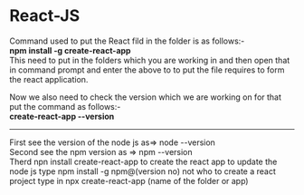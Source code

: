 # React-JS

Command used to put the React fild in the folder is as follows:-<br>
  <b>npm install -g create-react-app</b>
<br>This need to put in the folders which you are working in and then open that in command prompt and enter the above to to put the file requires to form the react application.

Now we also need to check the version which we are working on for that put the command as follows:-<br>
  <b>create-react-app --version</b>

<hr>
First see the version of the node js as=> node --version
<br>
Second see the npm version as => npm --version
<br>
Therd npn install create-react-app to create the react app to update the node js type npm install -g npm@(version no) not who to create a react project type in npx create-react-app (name of the folder or app)